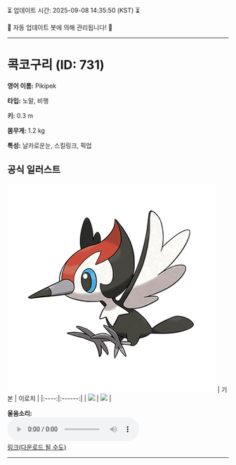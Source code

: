 
⏳ 업데이트 시간: 2025-09-08 14:35:50 (KST) ⏳

🤖 자동 업데이트 봇에 의해 관리됩니다! 🤖

---

# 콕코구리 (ID: 731)
**영어 이름:** Pikipek

**타입:** 노말, 비행

**키:** 0.3 m

**몸무게:** 1.2 kg

**특성:** 날카로운눈, 스킬링크, 픽업

## 공식 일러스트
![](https://raw.githubusercontent.com/PokeAPI/sprites/master/sprites/pokemon/other/official-artwork/731.png)
| 기본 | 이로치 |
|:----:|:------:|
| <img src="http://play.pokemonshowdown.com/sprites/ani/pikipek.gif" width="200"> | <img src="http://play.pokemonshowdown.com/sprites/ani-shiny/pikipek.gif" width="200"> |

**울음소리:**<br><audio controls src="https://raw.githubusercontent.com/PokeAPI/cries/main/cries/pokemon/latest/731.ogg"></audio><br> [링크(다운로드 될 수도)](https://raw.githubusercontent.com/PokeAPI/cries/main/cries/pokemon/latest/731.ogg)


---
